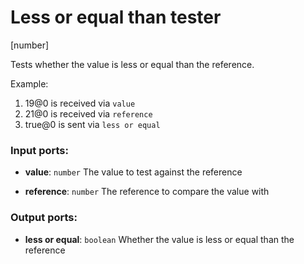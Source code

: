 # Less or equal than tester

[number]

Tests whether the value is less or equal than the reference.

Example:

1. 19@0 is received via `value`
2. 21@0 is received via `reference`
3. true@0 is sent via `less or equal`

### Input ports:

* __value__: `number`
    The value to test against the reference



* __reference__: `number`
    The reference to compare the value with



### Output ports:

* __less or equal__: `boolean`
    Whether the value is less or equal than the reference



